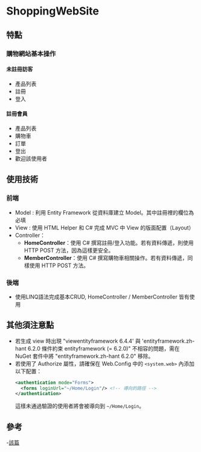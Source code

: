# ShoppingWebSite

## 特點
### 購物網站基本操作
#### 未註冊訪客
- 產品列表
- 註冊
- 登入
#### 註冊會員
- 產品列表
- 購物車
- 訂單
- 登出
- 歡迎該使用者

## 使用技術
### 前端
- Model : 利用 Entity Framework 從資料庫建立 Model。其中註冊裡的欄位為必填
- View : 使用 HTML Helper 和 C# 完成 MVC 中 View 的版面配置（Layout）
- Controller：
  - **HomeController**：使用 C# 撰寫註冊/登入功能。若有資料傳遞，則使用 HTTP POST 方法，因為這樣更安全。
  - **MemberController**：使用 C# 撰寫購物車相關操作。若有資料傳遞，同樣使用 HTTP POST 方法。
### 後端
- 使用LINQ語法完成基本CRUD, HomeController / MemberController 皆有使用

## 其他須注意點
- 若生成 view 時出現 "viewentityframework 6.4.4' 與 'entityframework.zh-hant 6.2.0 條件約束 entityframework (= 6.2.0)" 不相容的問題，需在 NuGet 套件中將 "entityframework.zh-hant 6.2.0" 移除。
- 若使用了 Authorize 屬性，請確保在 Web.Config 中的 `<system.web>` 內添加以下配置：
    ```xml
    <authentication mode="Forms">
      <forms loginUrl="~/Home/Login"/> <!-- 導向的路徑 -->
    </authentication>
    ```
    這樣未通過驗證的使用者將會被導向到 `~/Home/Login`。

## 參考
-[該篇](https://ithelp.ithome.com.tw/articles/10287423) 
